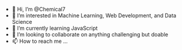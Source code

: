 - 👋 Hi, I’m @Chemical7
- 👀 I’m interested in Machine Learning, Web Development, and Data Science
- 🌱 I’m currently learning JavaScript
- 💞️ I’m looking to collaborate on anything challenging but doable 
- 📫 How to reach me ...

<!---
Chemical7/Chemical7 is a ✨ special ✨ repository because its `README.md` (this file) appears on your GitHub profile.
You can click the Preview link to take a look at your changes.
--->
